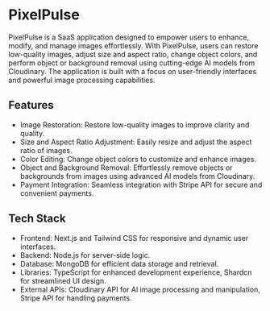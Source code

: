 # PixelPulse

PixelPulse is a SaaS application designed to empower users to enhance, modify, and manage images effortlessly. With PixelPulse, users can restore low-quality images, adjust size and aspect ratio, change object colors, and perform object or background removal using cutting-edge AI models from Cloudinary. The application is built with a focus on user-friendly interfaces and powerful image processing capabilities.

## Features

- Image Restoration: Restore low-quality images to improve clarity and quality.
- Size and Aspect Ratio Adjustment: Easily resize and adjust the aspect ratio of images.
- Color Editing: Change object colors to customize and enhance images.
- Object and Background Removal: Effortlessly remove objects or backgrounds from images using advanced AI models from Cloudinary.
- Payment Integration: Seamless integration with Stripe API for secure and convenient payments.

## Tech Stack

- Frontend: Next.js and Tailwind CSS for responsive and dynamic user interfaces.
- Backend: Node.js for server-side logic.
- Database: MongoDB for efficient data storage and retrieval.
- Libraries: TypeScript for enhanced development experience, Shardcn for streamlined UI design.
- External APIs: Cloudinary API for AI image processing and manipulation, Stripe API for handling payments.
